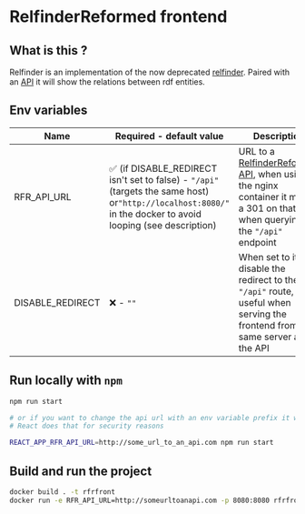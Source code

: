 # RelfinderReformed frontend

## What is this ?

Relfinder is an implementation of the now deprecated [relfinder](http://www.visualdataweb.org/relfinder.php). Paired with an [API](https://github.com/WoodenMaiden/RelfinderReformedAPI) it will show the relations between rdf entities.

## Env variables

| Name        | Required - default value                                                                                                       | Description                                                                            |
| ----------- | ------------------------------------------------------------------------------------------------------------------------------ | -------------------------------------------------------------------------------------- |
| RFR_API_URL | ✅ (if DISABLE_REDIRECT isn't set to false) - `"/api"` (targets the same host) or`"http://localhost:8080/"` in the docker to avoid looping (see description) | URL to a [RelfinderReformed API](https://github.com/WoodenMaiden/RelfinderReformedAPI), when using the nginx container it makes a 301 on that url when querying on the `"/api"` endpoint |
| DISABLE_REDIRECT | :x: - `""` | When set to it will disable the redirect to the `"/api"` route, useful when serving the frontend from the same server as the API |

## Run locally with `npm`

```bash
npm run start

# or if you want to change the api url with an env variable prefix it with ``REACT_APP_``
# React does that for security reasons

REACT_APP_RFR_API_URL=http://some_url_to_an_api.com npm run start
```

## Build and run the project

```sh
docker build . -t rfrfront
docker run -e RFR_API_URL=http://someurltoanapi.com -p 8080:8080 rfrfront
```
